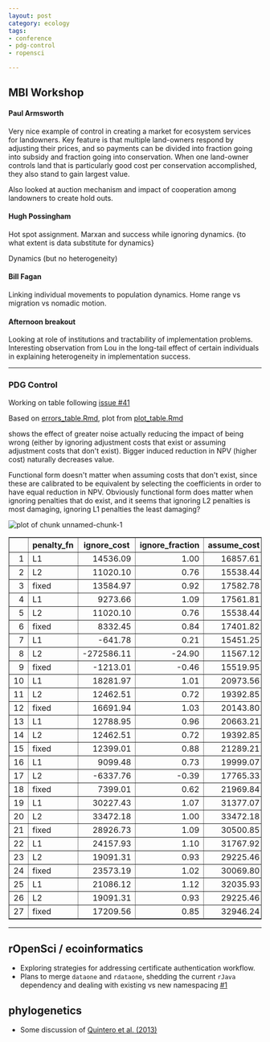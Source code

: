 ```yaml
---
layout: post
category: ecology
tags: 
- conference 
- pdg-control 
- ropensci 

---
```


## MBI Workshop 

#### Paul Armsworth

Very nice example of control in creating a market for ecosystem services for landowners.  Key feature is that multiple land-owners respond by adjusting their prices, and so payments can be divided into fraction going into subsidy and fraction going into conservation.  When one land-owner controls land that is particularly good cost per conservation accomplished, they also stand to gain largest value.  

Also looked at auction mechanism and impact of cooperation among landowners to create hold outs.  

#### Hugh Possingham

Hot spot assignment. Marxan and success while ignoring dynamics.  {to what extent is data substitute for dynamics}

Dynamics (but no heterogeneity) 

#### Bill Fagan

Linking individual movements to population dynamics.  Home range vs migration vs nomadic motion.  

#### Afternoon breakout 

Looking at role of institutions and tractability of implementation problems.  Interesting observation from Lou in the long-tail effect of certain individuals in explaining heterogeneity in implementation success.  



--------

### PDG Control  

Working on table following [issue #41](https://github.com/cboettig/pdg_control/issues/41)

Based on [errors_table.Rmd](https://github.com/cboettig/pdg_control/blob/5c18c1108dd7502a54bb39c1750d9be74c974ba0/inst/examples/policycosts/errors_table.Rmd), plot from [plot_table.Rmd](https://github.com/cboettig/pdg_control/blob/49b3faf7cd4430aa8ba18cb5a36862b5d07f1e0f/inst/examples/policycosts/plot_table.Rmd)



shows the effect of greater noise actually reducing the impact of being wrong (either by ignoring adjustment costs that exist or assuming adjustment costs that don't exist).  Bigger induced reduction in NPV (higher cost) naturally decreases value. 

Functional form doesn't matter when assuming costs that don't exist, since these are calibrated to be equivalent by selecting the coefficients in order to have equal reduction in NPV.  Obviously functional form does matter when ignoring penalties that do exist, and it seems that ignoring L2 penalties is most damaging, ignoring L1 penalties the least damaging?  

![plot of chunk unnamed-chunk-1](http://farm8.staticflickr.com/7371/10693106325_9cb0c2c8bb_o.png) 



<TABLE border=1>
<TR> <TH>  </TH> <TH> penalty_fn </TH> <TH> ignore_cost </TH> <TH> ignore_fraction </TH> <TH> assume_cost </TH> <TH> assume_fraction </TH> <TH> sigma_g </TH> <TH> reduction </TH>  </TR>
  <TR> <TD align="right"> 1 </TD> <TD> L1 </TD> <TD align="right"> 14536.09 </TD> <TD align="right"> 1.00 </TD> <TD align="right"> 16857.61 </TD> <TD align="right"> 1.00 </TD> <TD align="right"> 0.05 </TD> <TD align="right"> 0.10 </TD> </TR>
    <TR> <TD align="right"> 2 </TD> <TD> L2 </TD> <TD align="right"> 11020.10 </TD> <TD align="right"> 0.76 </TD> <TD align="right"> 15538.44 </TD> <TD align="right"> 0.92 </TD> <TD align="right"> 0.05 </TD> <TD align="right"> 0.10 </TD> </TR>
      <TR> <TD align="right"> 3 </TD> <TD> fixed </TD> <TD align="right"> 13584.97 </TD> <TD align="right"> 0.92 </TD> <TD align="right"> 17582.78 </TD> <TD align="right"> 1.05 </TD> <TD align="right"> 0.05 </TD> <TD align="right"> 0.10 </TD> </TR>
        <TR> <TD align="right"> 4 </TD> <TD> L1 </TD> <TD align="right"> 9273.66 </TD> <TD align="right"> 1.09 </TD> <TD align="right"> 17561.81 </TD> <TD align="right"> 1.04 </TD> <TD align="right"> 0.05 </TD> <TD align="right"> 0.20 </TD> </TR>
          <TR> <TD align="right"> 5 </TD> <TD> L2 </TD> <TD align="right"> 11020.10 </TD> <TD align="right"> 0.76 </TD> <TD align="right"> 15538.44 </TD> <TD align="right"> 0.92 </TD> <TD align="right"> 0.05 </TD> <TD align="right"> 0.20 </TD> </TR>
            <TR> <TD align="right"> 6 </TD> <TD> fixed </TD> <TD align="right"> 8332.45 </TD> <TD align="right"> 0.84 </TD> <TD align="right"> 17401.82 </TD> <TD align="right"> 1.03 </TD> <TD align="right"> 0.05 </TD> <TD align="right"> 0.20 </TD> </TR>
              <TR> <TD align="right"> 7 </TD> <TD> L1 </TD> <TD align="right"> -641.78 </TD> <TD align="right"> 0.21 </TD> <TD align="right"> 15451.25 </TD> <TD align="right"> 0.92 </TD> <TD align="right"> 0.05 </TD> <TD align="right"> 0.30 </TD> </TR>
                <TR> <TD align="right"> 8 </TD> <TD> L2 </TD> <TD align="right"> -272586.11 </TD> <TD align="right"> -24.90 </TD> <TD align="right"> 11567.12 </TD> <TD align="right"> 0.69 </TD> <TD align="right"> 0.05 </TD> <TD align="right"> 0.30 </TD> </TR>
                  <TR> <TD align="right"> 9 </TD> <TD> fixed </TD> <TD align="right"> -1213.01 </TD> <TD align="right"> -0.46 </TD> <TD align="right"> 15519.95 </TD> <TD align="right"> 0.92 </TD> <TD align="right"> 0.05 </TD> <TD align="right"> 0.30 </TD> </TR>
                    <TR> <TD align="right"> 10 </TD> <TD> L1 </TD> <TD align="right"> 18281.97 </TD> <TD align="right"> 1.01 </TD> <TD align="right"> 20973.56 </TD> <TD align="right"> 0.99 </TD> <TD align="right"> 0.20 </TD> <TD align="right"> 0.10 </TD> </TR>
                      <TR> <TD align="right"> 11 </TD> <TD> L2 </TD> <TD align="right"> 12462.51 </TD> <TD align="right"> 0.72 </TD> <TD align="right"> 19392.85 </TD> <TD align="right"> 0.91 </TD> <TD align="right"> 0.20 </TD> <TD align="right"> 0.10 </TD> </TR>
                        <TR> <TD align="right"> 12 </TD> <TD> fixed </TD> <TD align="right"> 16691.94 </TD> <TD align="right"> 1.03 </TD> <TD align="right"> 20143.80 </TD> <TD align="right"> 0.95 </TD> <TD align="right"> 0.20 </TD> <TD align="right"> 0.10 </TD> </TR>
                          <TR> <TD align="right"> 13 </TD> <TD> L1 </TD> <TD align="right"> 12788.95 </TD> <TD align="right"> 0.96 </TD> <TD align="right"> 20663.21 </TD> <TD align="right"> 0.97 </TD> <TD align="right"> 0.20 </TD> <TD align="right"> 0.20 </TD> </TR>
                            <TR> <TD align="right"> 14 </TD> <TD> L2 </TD> <TD align="right"> 12462.51 </TD> <TD align="right"> 0.72 </TD> <TD align="right"> 19392.85 </TD> <TD align="right"> 0.91 </TD> <TD align="right"> 0.20 </TD> <TD align="right"> 0.20 </TD> </TR>
                              <TR> <TD align="right"> 15 </TD> <TD> fixed </TD> <TD align="right"> 12399.01 </TD> <TD align="right"> 0.88 </TD> <TD align="right"> 21289.21 </TD> <TD align="right"> 1.00 </TD> <TD align="right"> 0.20 </TD> <TD align="right"> 0.20 </TD> </TR>
                                <TR> <TD align="right"> 16 </TD> <TD> L1 </TD> <TD align="right"> 9099.48 </TD> <TD align="right"> 0.73 </TD> <TD align="right"> 19999.07 </TD> <TD align="right"> 0.94 </TD> <TD align="right"> 0.20 </TD> <TD align="right"> 0.30 </TD> </TR>
                                  <TR> <TD align="right"> 17 </TD> <TD> L2 </TD> <TD align="right"> -6337.76 </TD> <TD align="right"> -0.39 </TD> <TD align="right"> 17765.33 </TD> <TD align="right"> 0.83 </TD> <TD align="right"> 0.20 </TD> <TD align="right"> 0.30 </TD> </TR>
                                    <TR> <TD align="right"> 18 </TD> <TD> fixed </TD> <TD align="right"> 7399.01 </TD> <TD align="right"> 0.62 </TD> <TD align="right"> 21969.84 </TD> <TD align="right"> 1.03 </TD> <TD align="right"> 0.20 </TD> <TD align="right"> 0.30 </TD> </TR>
                                      <TR> <TD align="right"> 19 </TD> <TD> L1 </TD> <TD align="right"> 30227.43 </TD> <TD align="right"> 1.07 </TD> <TD align="right"> 31377.07 </TD> <TD align="right"> 0.94 </TD> <TD align="right"> 0.50 </TD> <TD align="right"> 0.10 </TD> </TR>
                                        <TR> <TD align="right"> 20 </TD> <TD> L2 </TD> <TD align="right"> 33472.18 </TD> <TD align="right"> 1.00 </TD> <TD align="right"> 33472.18 </TD> <TD align="right"> 1.00 </TD> <TD align="right"> 0.50 </TD> <TD align="right"> 0.10 </TD> </TR>
                                          <TR> <TD align="right"> 21 </TD> <TD> fixed </TD> <TD align="right"> 28926.73 </TD> <TD align="right"> 1.09 </TD> <TD align="right"> 30500.85 </TD> <TD align="right"> 0.91 </TD> <TD align="right"> 0.50 </TD> <TD align="right"> 0.10 </TD> </TR>
                                            <TR> <TD align="right"> 22 </TD> <TD> L1 </TD> <TD align="right"> 24157.93 </TD> <TD align="right"> 1.10 </TD> <TD align="right"> 31767.92 </TD> <TD align="right"> 0.95 </TD> <TD align="right"> 0.50 </TD> <TD align="right"> 0.20 </TD> </TR>
                                              <TR> <TD align="right"> 23 </TD> <TD> L2 </TD> <TD align="right"> 19091.31 </TD> <TD align="right"> 0.93 </TD> <TD align="right"> 29225.46 </TD> <TD align="right"> 0.87 </TD> <TD align="right"> 0.50 </TD> <TD align="right"> 0.20 </TD> </TR>
                                                <TR> <TD align="right"> 24 </TD> <TD> fixed </TD> <TD align="right"> 23573.19 </TD> <TD align="right"> 1.02 </TD> <TD align="right"> 30069.80 </TD> <TD align="right"> 0.90 </TD> <TD align="right"> 0.50 </TD> <TD align="right"> 0.20 </TD> </TR>
                                                  <TR> <TD align="right"> 25 </TD> <TD> L1 </TD> <TD align="right"> 21086.12 </TD> <TD align="right"> 1.12 </TD> <TD align="right"> 32035.93 </TD> <TD align="right"> 0.96 </TD> <TD align="right"> 0.50 </TD> <TD align="right"> 0.30 </TD> </TR>
                                                    <TR> <TD align="right"> 26 </TD> <TD> L2 </TD> <TD align="right"> 19091.31 </TD> <TD align="right"> 0.93 </TD> <TD align="right"> 29225.46 </TD> <TD align="right"> 0.87 </TD> <TD align="right"> 0.50 </TD> <TD align="right"> 0.30 </TD> </TR>
                                                      <TR> <TD align="right"> 27 </TD> <TD> fixed </TD> <TD align="right"> 17209.56 </TD> <TD align="right"> 0.85 </TD> <TD align="right"> 32946.24 </TD> <TD align="right"> 0.98 </TD> <TD align="right"> 0.50 </TD> <TD align="right"> 0.30 </TD> </TR>
                                                         </TABLE>


-------------------


## rOpenSci / ecoinformatics


- Exploring strategies for addressing certificate authentication workflow.  
- Plans to merge `dataone` and `rdataone`, shedding the current `rJava` dependency and dealing with existing vs new namespacing [#1](https://github.com/ropensci/rdataone/issues/1)


## phylogenetics

- Some discussion of <span class="showtooltip" title="Quintero I, Wiens J and Harmon L (2013). 'Rates of Projected Climate Change Dramatically Exceed Past Rates of Climatic Niche Evolution Among Vertebrate Species.' Ecology Letters, 16, pp. 1095-1103. ."><a href="http://dx.doi.org/10.1111/ele.12144">Quintero et al. (2013)</a></span>   





